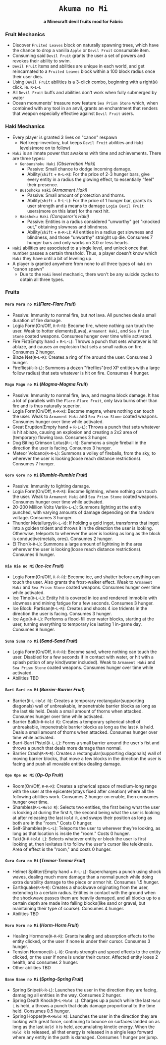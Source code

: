 <div align="center">
    <h1><code>Akuma no Mi</code></h1>
    <p><strong>a Minecraft devil fruits mod for Fabric</strong></p>
</div>

### Fruit Mechanics
- Discover `Fruited Leaves` block on naturally spawning trees, which have
  the chance to drop a vanilla `Apple` or `Devil Fruit` consumable item.
- Consuming said `Devil Fruit` grants the user a set of powers and revokes
  their ability to swim.
- `Devil Fruit` items and abilities are unique in each world, and get
  reincarnated to a `Fruited Leaves` block within a 100 block radius
  once their user dies.
- Using `Devil Fruit` abilities is a 3-click combo, beginning with a
  right(`R`) click. ie. `R`-`L`-`L`
- All `Devil Fruit` buffs and abilities don't work when fully submerged
  by water
- Ocean monuments' treasure now feature `Sea Prism Stone` which, when
  combined with any tool in an anvil, grants an enchantment that renders
  that weapon especially effective against `Devil Fruit` users.
  
### Haki Mechanics
- Every player is granted 3 lives on "canon" respawn
    - *Not* keep-inventory, but keeps `Devil Fruit` abilities and `Haki`
    levels(more on to follow)
- `Haki` is an innate power that awakens with time and achievements. There
  are three types:
    - `Kenbunshoku Haki` *(Observation Haki)*
        - Passive: Small chance to dodge incoming damage.
        - Ability(`shift` + `R`-`L`-`R`): For the price of 2-3 hunger bars,
          give every entity in a radius the glowing effect, to essentially
          "feel" their presence.
    - `Busoshoku Haki` *(Armament Haki)*
        - Passive: Small amount of protection and thorns.
        - Ability(`shift` + `R`-`L`-`L`): For the price of 1 hunger bar,
          grants its user strength and a means to damage `Logia Devil Fruit`
          users(more on this later) for the next hit.
    - `Haoshoku Haki` *(Conqueror's Haki)*
        - Passive: Entities in a radius considered "unworthy" get "knocked
          out," obtaining slowness and blindness.
        - Ability(`shift` + `R`-`R`-`L`): All entities in a radius get
          slowness and blindness, and those "unworthy" straight up die.
          Consumes 7 hunger bars and only works on 3.0 or less hearts.
- `Haki` abilities are associated to a single level, and unlock once that
  number passes a certain threshold. Thus, a player doesn't know which
  `Haki` they have until a bit of leveling up.
- A player is granted anywhere from none to all three types of `Haki` on
  "canon spawn"
    - Due to the `Haki` level mechanic, there won't be any suicide cycles
    to obtain all three types.
      
### Fruits
#### `Mera Mera no Mi`(*Flare-Flare Fruit*)
- Passive: Immunity to normal fire, but *not* lava. All punches deal a small
  duration of fire damage.
- Logia Form(On/Off, `R`-`R`-`R`): Become fire, where nothing can touch the
  user. Weak to hotter elements(Lava), `Armament Haki`, and `Sea Prism
  Stone` coated weapons. Consumes hunger over time while activated.
- Fire Fist(Empty hand + `R`-`L`-`L`): Throws a punch that sets whatever is
  hit ablaze, and causes an explosion that sets a small radius on fire.
  Consumes 2 hunger.
- Blaze Net(`R`-`L`-`R`): Creates a ring of fire around the user. Consumes
  3 hunger.
- Fireflies(`R`-`R`-`L`): Summons a dozen "fireflies"(red XP entities with
  a large follow radius) that sets whatever is hit on fire. Consumes 4
  hunger.
#### `Magu Magu no Mi` (*Magma-Magma Fruit*)
- Passive: Immunity to normal fire, lava, and magma block damage. It has
  a lot of parallels with the `Flare-Flare Fruit`, only lava burns other
  than fire and is thus naturally superior.
- Logia Form(On/Off, `R`-`R`-`R`): Become magma, where nothing can touch
  the user. Weak to `Armament Haki` and `Sea Prism Stone` coated weapons.
  Consumes hunger over time while activated.
- Great Eruption(Empty hand + `R`-`L`-`L`): Throws a punch that sets
  whatever is hit ablaze, causing an explosion and creating a 2x2 area of
  (temporary) flowing lava. Consumes 3 hunger.
- Dog Biting Crimson Lotus(`R`-`L`-`R`): Summons a single fireball in the
  direction the user is facing. Consumes 3 hunger.
- Meteor Volcano(`R`-`R`-`L`): Summons a volley of fireballs, from the sky,
  to wherever the user is looking(loose reach distance restrictions).
  Consumes 7 hunger.
#### `Goro Goro no Mi` (*Rumble-Rumble Fruit*)
- Passive: Immunity to lighting damage.
- Logia Form(On/Off, `R`-`R`-`R`): Become lightning, where nothing can touch
  the user. Weak to `Armament Haki` and `Sea Prism Stone` coated weapons.
  Consumes hunger over time while activated.
- 20-200 Million Volts Vari(`R`-`L`-`L`): Summons lighting at
  the entity punched, with varying amounts of damage depending on the
  random voltage. Consumes 3 hunger.
- Thunder Metallurgy(`R`-`L`-`R`): If holding a gold ingot, transforms that
  ingot into a golden trident and throws it in the direction the user is
  looking. Otherwise, teleports to wherever the user is looking as long as
  the block is conductive(metals, ores). Consumes 2 hunger.
- El Thor(`R`-`R`-`L`): Summons a large amount of lightning in the area
  wherever the user is looking(loose reach distance restrictions). Consumes
  6 hunger.
#### `Hie Hie no Mi` (*Ice-Ice Fruit*)
- Logia Form(On/Off, `R`-`R`-`R`): Become ice, and shatter before anything
  can touch the user. Also grants the frost-walker effect. Weak to
  `Armament Haki` and `Sea Prism Stone` coated weapons. Consumes hunger
  over time while activated.
- Ice Time(`R`-`L`-`L`): Entity hit is covered in ice and rendered immobile
  with slowness and mining fatigue for a few seconds. Consumes 3 hunger.
- Ice Block: Partisan(`R`-`L`-`R`): Creates and shoots 4 ice tridents in
  the direction the user is facing. Consumes 3 hunger.
- Ice Age(`R`-`R`-`L`): Performs a flood-fill over water blocks, starting
  at the user, turning everything to temporary ice lasting 1 in-game day.
  Consumes 9 hunger.
#### `Suna Suna no Mi` (*Sand-Sand Fruit*)
- Logia Form(On/Off, `R`-`R`-`R`): Become sand, where nothing can touch
  the user. Disabled for a few seconds if in contact with water, or hit
  with a splash potion of any kind(water included). Weak to `Armament
  Haki` and `Sea Prism Stone` coated weapons. Consumes hunger over time
  while activated.
- Abilities TBD
#### `Bari Bari no Mi` (*Barrier-Barrier Fruit*)
- Barrier(`R`-`L`-`Hold R`): Creates a temporary rectangular(supporting
  diagonals) wall of unbreakable, impenetrable barrier blocks as long as
  the last `R`is held. Deals a small amount of thorns when attacked.
  Consumes hunger over time while activated.
- Barrier Ball(`R`-`R`-`Hold R`): Creates a temporary spherical shell
  of unbreakable, impenetrable barrier blocks as long as the last `R` is
  held. Deals a small amount of thorns when attacked. Consumes hunger over
  time while activated.
- Barri-Barri Pistol(`R`-`L`-`L`): Forms a small barrier around the user's
  fist and throws a punch that deals more damage than normal.
- Barrier Crash(`R`-`R`-`R`): Creates a rectangular(supporting diagonals)
  wall of moving barrier blocks, that move a few blocks in the direction
  the user is facing and push all movable entities dealing damage.
#### `Ope Ope no Mi` (*Op-Op Fruit*)
- Room(On/Off, `R`-`R`-`R`): Creates a spherical space of medium-long range
  with the user at the epicenter(stays fixed after creation) where all the
  following abilities work. Consumes 2 hunger on enable, then consumes
  hunger over time.
- Shambles(`R`-`L`-`Hold R`): Selects two entities, the first being what
  the user is looking at during the first `R`, the second being what the
  user is looking at after releasing the last `Hold R`, and swaps their
  position as long as both are in the "room." Costs 0 hunger.
- Self-Shambles(`R`-`L`-`L`): Teleports the user to wherever they're
  looking, as long as that location is inside the "room." Costs 0 hunger.
- Takt(`R`-`R`-`Hold L`): Selects whatever entity or block the user is first
  looking at, then levitates it to follow the user's cursor like
  telekinesis. Area of effect is the "room," and costs 0 hunger.
#### `Gura Gura no Mi` (*Tremor-Tremor Fruit*)
- Helmet Splitter(Empty hand + `R`-`L`-`L`): Supercharges a punch using
  shock waves, dealing much more damage than a normal punch while doing
  extra durability damage to the piece or armor hit. Consumes 1.5 hunger.
- Earthquake(`R`-`R`-`R`): Creates a shockwave originating from the user,
  extending to a certain radius. Entities in contact with the ground when
  the shockwave passes them are heavily damaged, and all blocks up to a
  certain depth are made into falling blocks(like sand or gravel, but 
  maintaining their type of course). Consumes 4 hunger.
- Abilities TBD
#### `Horu Horu no Mi` (*Horm-Horm Fruit*)
- Healing Hormone(`R`-`R`-`R`): Grants healing and absorption effects to
  the entity clicked, or the user if none is under their cursor. Consumes
  3 hunger.
- Tension Hormone(`R`-`L`-`R`): Grants strength and speed effects to the
  entity clicked, or the user if none is under their cursor. Affected
  entity loses 2 health, and consumes 2 hunger.
- Other abilities TBD
#### `Bane Bane no Mi` (*Spring-Spring Fruit*)
- Spring Snipe(`R`-`R`-`L`): Launches the user in the direction they are
  facing, damaging all entities in the way. Consumes 2 hunger.
- Spring Death Knock(`R`-`L`-`Hold L`): Charges up a punch while the last
  `Hold L` is held, a throws a punch that deals damage proportional to the
  time held. Consumes 0.5 hunger.
- Spring Hopper(`R`-`R`-`Hold R`): Launches the user in the direction they
  are looking with great force, continuing to bounce on surfaces landed on
  as long as the last `Hold R` is held, accumulating kinetic energy. When
  the `Hold R` is released, all that energy is released in a single leap
  forward where any entity in the path is damaged. Consumes 1 hunger per
  jump.